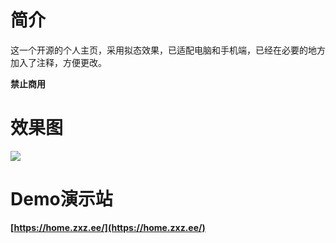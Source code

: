 # 简介
这一个开源的个人主页，采用拟态效果，已适配电脑和手机端，已经在必要的地方加入了注释，方便更改。

**禁止商用**



# 效果图
![](http://imageproxy.chaoxing.com/0x0,q0,jpeg,s8scU0PLPJVdYRAcjizbBlrjvXxRkYGdcLLLKf0vmRbs/http://p.ananas.chaoxing.com/star3/origin/cdbbf203f910ce6d3ccc22fa06ebfb44.png)



# Demo演示站
**[https://home.zxz.ee/](https://home.zxz.ee/)**
